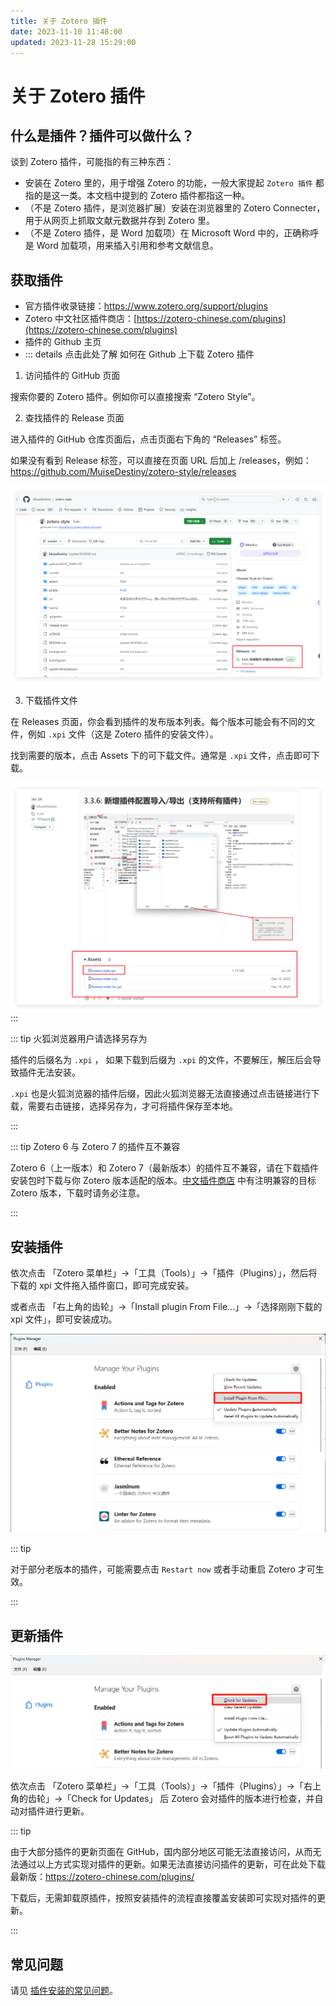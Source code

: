 ```yaml
---
title: 关于 Zotero 插件
date: 2023-11-10 11:48:00
updated: 2023-11-28 15:29:00
---
```


# 关于 Zotero 插件

## 什么是插件？插件可以做什么？

谈到 Zotero 插件，可能指的有三种东西：

- 安装在 Zotero 里的，用于增强 Zotero 的功能，一般大家提起 `Zotero 插件` 都指的是这一类。本文档中提到的 Zotero 插件都指这一种。
- （不是 Zotero 插件，是浏览器扩展）安装在浏览器里的 Zotero Connecter，用于从网页上抓取文献元数据并存到 Zotero 里。
- （不是 Zotero 插件，是 Word 加载项）在 Microsoft Word 中的，正确称呼是 Word 加载项，用来插入引用和参考文献信息。

## 获取插件

- 官方插件收录链接：<https://www.zotero.org/support/plugins>
- Zotero 中文社区插件商店：[https://zotero-chinese.com/plugins](https://zotero-chinese.com/plugins)
- 插件的 Github 主页
- ::: details 点击此处了解 如何在 Github 上下载 Zotero 插件

1. 访问插件的 GitHub 页面

搜索你要的 Zotero 插件。例如你可以直接搜索 “Zotero Style”。

2. 查找插件的 Release 页面

进入插件的 GitHub 仓库页面后，点击页面右下角的 “Releases” 标签。

如果没有看到 Release 标签，可以直接在页面 URL 后加上 /releases，例如：https://github.com/MuiseDestiny/zotero-style/releases

![Releases](../../assets/images/image-about-plugin-Releases.jpg)

3. 下载插件文件

在 Releases 页面，你会看到插件的发布版本列表。每个版本可能会有不同的文件，例如 `.xpi` 文件（这是 Zotero 插件的安装文件）。

找到需要的版本，点击 Assets 下的可下载文件。通常是 `.xpi` 文件，点击即可下载。

![下载插件](../../assets/images/image-about-plugin-下载xpi.jpg)
:::

::: tip 火狐浏览器用户请选择另存为

插件的后缀名为 `.xpi` ， 如果下载到后缀为 `.xpi` 的文件，不要解压，解压后会导致插件无法安装。

`.xpi` 也是火狐浏览器的插件后缀，因此火狐浏览器无法直接通过点击链接进行下载，需要右击链接，选择另存为，才可将插件保存至本地。

:::

::: tip Zotero 6 与 Zotero 7 的插件互不兼容

Zotero 6（上一版本）和 Zotero 7（最新版本）的插件互不兼容，请在下载插件安装包时下载与你 Zotero 版本适配的版本。[中文插件商店](https://zotero-chinese.com/plugins/) 中有注明兼容的目标 Zotero 版本，下载时请务必注意。

:::

## 安装插件

依次点击 「Zotero 菜单栏」->「工具（Tools）」->「插件（Plugins）」，然后将下载的 xpi 文件拖入插件窗口，即可完成安装。

或者点击 「右上角的齿轮」->「Install plugin From File...」->「选择刚刚下载的 xpi 文件」，即可安装成功。

![安装插件](../../assets/images/zotero-plugin-install.png)

::: tip

对于部分老版本的插件，可能需要点击 `Restart now` 或者手动重启 Zotero 才可生效。

:::

## 更新插件

![升级插件](../../assets/images/zotero-plugin-update.png)

依次点击 「Zotero 菜单栏」->「工具（Tools）」->「插件（Plugins）」->「右上角的齿轮」->「Check for Updates」 后 Zotero 会对插件的版本进行检查，并自动对插件进行更新。

::: tip

由于大部分插件的更新页面在 GitHub，国内部分地区可能无法直接访问，从而无法通过以上方式实现对插件的更新。如果无法直接访问插件的更新，可在此处下载最新版：<https://zotero-chinese.com/plugins/>

下载后，无需卸载原插件，按照安装插件的流程直接覆盖安装即可实现对插件的更新。

:::

## 常见问题

请见 [插件安装的常见问题](../faqs/plugins.md)。
